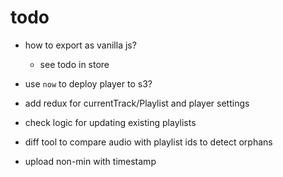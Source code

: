 # todo

- how to export as vanilla js?
  - see todo in store
- use `now` to deploy player to s3?
- add redux for currentTrack/Playlist and player settings

- check logic for updating existing playlists
- diff tool to compare audio with playlist ids to detect orphans
- upload non-min with timestamp
